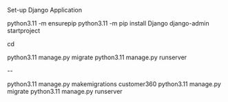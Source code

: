 Set-up Django Application

python3.11 -m ensurepip
python3.11 -m pip install Django
django-admin startproject <Name of project>

cd <Name of project>

python3.11 manage.py migrate
python3.11 manage.py runserver


--

python3.11 manage.py makemigrations customer360
python3.11 manage.py migrate
python3.11 manage.py runserver